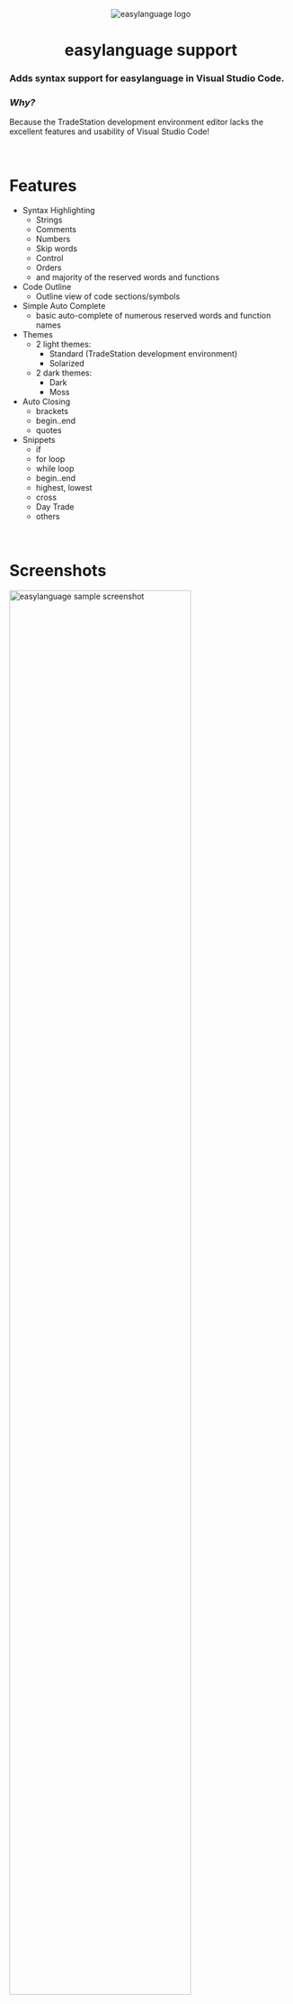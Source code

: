 
<p align="center"> <img src="https://ridertradingtools.com/images/easylanguage/ts_dev_env_icon.png" alt="easylanguage logo"> </p>
<h1  align="center"> easylanguage support </h1> 

### Adds syntax support for easylanguage in Visual Studio Code. 

### <em>Why?</em>
Because the TradeStation development environment editor lacks the excellent features and usability of Visual Studio Code!

<br>

# Features

- Syntax Highlighting
  - Strings
  - Comments
  - Numbers
  - Skip words
  - Control
  - Orders
  - and majority of the reserved words and functions
- Code Outline
  - Outline view of code sections/symbols
- Simple Auto Complete
  - basic auto-complete of numerous reserved words and function names
- Themes
   - 2 light themes:
     - Standard (TradeStation development environment)
     - Solarized
   - 2 dark themes:
     - Dark 
     - Moss
- Auto Closing
  - brackets
  - begin..end
  - quotes
- Snippets
  - if
  - for loop
  - while loop
  - begin..end
  - highest, lowest
  - cross
  - Day Trade
  - others  
  

<br>

# Screenshots

<img src="https://ridertradingtools.com/images/easylanguage/screenshot_standard_theme.png" alt="easylanguage sample screenshot" width="80%">  

## Themes

- Standard theme  
<img src="https://ridertradingtools.com/images/easylanguage/screenshot_standard_theme.png" width="80%">    

- Solarized theme  
<img src="https://ridertradingtools.com/images/easylanguage/screenshot_solarized_theme.png" width="80%">    

- Dark theme  
<img src="https://ridertradingtools.com/images/easylanguage/screenshot_dark_theme.png" width="80%">    

- Moss theme  
<img src="https://ridertradingtools.com/images/easylanguage/screenshot_moss_theme.png" width="80%">    


## Side-by-Side Screenshots

- Standard theme
<img src="https://ridertradingtools.com/images/easylanguage/side-by-side_1__(standard_theme).png">  

- Solarized theme
<img src="https://ridertradingtools.com/images/easylanguage/side-by-side_2__(solarized_theme).png">  

- Dark theme
<img src="https://ridertradingtools.com/images/easylanguage/side-by-side_3__(dark_theme).png">  

- Moss theme
<img src="https://ridertradingtools.com/images/easylanguage/side-by-side_4b__(moss_theme).png">  


## File Extension

Supported file extension for code files: &nbsp; <strong><code>.easylanguage</code></strong>

## Release Notes

Version 1.0.1 - intial release.  

Big thanks to iamernie8199 (https://github.com/iamernie8199) - this extension utilizes some of your features! 

<br>
<br>
<br>

---
### Version 
- *1.0.1*  

<br>

---
#### Disclaimer
Not affiliated in any way, shape or form (other than a client) of TradeStation.

